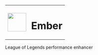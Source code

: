 <table>
  <tbody>
    <tr>
      <td><img width=60 height=60 src="https://i.imgur.com/3WxShMF.png"></td>
      <td><h1>Ember</h1></td>
    </tr>
  </tbody>
</table>

League of Legends performance enhancer
